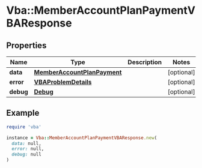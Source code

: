 # Vba::MemberAccountPlanPaymentVBAResponse

## Properties

| Name | Type | Description | Notes |
| ---- | ---- | ----------- | ----- |
| **data** | [**MemberAccountPlanPayment**](MemberAccountPlanPayment.md) |  | [optional] |
| **error** | [**VBAProblemDetails**](VBAProblemDetails.md) |  | [optional] |
| **debug** | [**Debug**](Debug.md) |  | [optional] |

## Example

```ruby
require 'vba'

instance = Vba::MemberAccountPlanPaymentVBAResponse.new(
  data: null,
  error: null,
  debug: null
)
```


